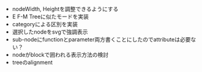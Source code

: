 * nodeWidth, Heightを調整できるようにする
* E F-M Treeに似たモードを実装
* categoryによる区別を実装
* 選択したnodeをsvgで強調表示
* sub-nodeにfunctionとparameter両方書くことにしたのでattributeは必要ない？
* nodeがblockで囲われる表示方法の検討
* treeのalignment